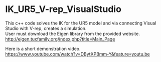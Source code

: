 # IK_UR5_V-rep_VisualStudio
This c++ code solves the IK for the UR5 model and via connecting Visual Studio with V-rep, creates a simulation.  
User must download the Eigen library from the provided website.  http://eigen.tuxfamily.org/index.php?title=Main_Page

Here is a short demonstration video.  
https://www.youtube.com/watch?v=DBytXPBmm-Y&feature=youtu.be
